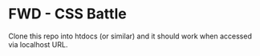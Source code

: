 # FWD - CSS Battle
Clone this repo into htdocs (or similar) and it should work when accessed via localhost URL.